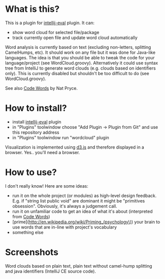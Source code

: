 What is this?
=============

This is a plugin for [intellij-eval](https://github.com/dkandalov/intellij_eval) plugin. It can:
 - show word cloud for selected file/package
 - track currently open file and update word cloud automatically

Word analysis is currently based on text (excluding non-letters, splitting CamelHumps, etc).
It should work on any file but it was done for Java-like languages.
The idea is that you should be able to tweak the code for your language/project (see WordCloud.groovy).
Alternatively it could use syntax tree from IntelliJ to generate word clouds (e.g. clouds based on identifiers only).
This is currently disabled but shouldn't be too difficult to do (see WordCloud.groovy).

See also [Code Words](https://github.com/npryce/code-words) by Nat Pryce.


How to install?
===============
 - install [intellij-eval](https://github.com/dkandalov/intellij_eval) plugin
 - in "Plugins" toolwindow choose "Add Plugin -> Plugin from Git" and use this repository address
 - in "Plugins" toolwindow run "wordcloud" plugin

Visualization is implemented using [d3.js](https://github.com/mbostock/d3) and therefore displayed in a browser.
Yes.. you'll need a browser.


How to use?
===========
I don't really know! Here are some ideas:
 - run it on the whole project (or modules) as high-level design feedback.
 E.g. if "string list public void" are dominant it might be "primitives obsession". Obviously, it's always a judgement call.
 - run it on unfamiliar code to get an idea of what it's about (interpreted from [Code Words](https://github.com/npryce/code-words))
 - [prime](http://en.wikipedia.org/wiki/Priming_(psychology\)) your brain to use words that are in-line with project's vocabulary
 - something else


Screenshots
===========
Word clouds based on plain text, plain text without camel-hump splitting and java identifiers (IntelliJ CE source code).
<img src="https://raw.github.com/dkandalov/intellij-wordcloud/master/screenshots/intellij-split-wordcloud.png" alt="" title="" align="left" />
<img src="https://raw.github.com/dkandalov/intellij-wordcloud/master/screenshots/intellij-wordcloud.png" alt="" title="" align="left" />
<img src="https://raw.github.com/dkandalov/intellij-wordcloud/master/screenshots/intellij-identifier-cloud.png" alt="" title="" align="left" />

